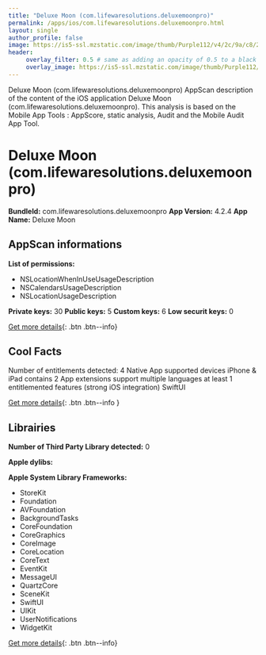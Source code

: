 ```yaml
---
title: "Deluxe Moon (com.lifewaresolutions.deluxemoonpro)"
permalink: /apps/ios/com.lifewaresolutions.deluxemoonpro.html
layout: single
author_profile: false
image: https://is5-ssl.mzstatic.com/image/thumb/Purple112/v4/2c/9a/c8/2c9ac8d7-60ef-c4e7-2c54-999e81bbe0dd/AppIcon-1x_U007emarketing-0-10-0-sRGB-85-220.png/512x512bb.jpg
header: 
     overlay_filter: 0.5 # same as adding an opacity of 0.5 to a black background
     overlay_image: https://is5-ssl.mzstatic.com/image/thumb/Purple112/v4/2c/9a/c8/2c9ac8d7-60ef-c4e7-2c54-999e81bbe0dd/AppIcon-1x_U007emarketing-0-10-0-sRGB-85-220.png/512x512bb.jpg
---
```

Deluxe Moon (com.lifewaresolutions.deluxemoonpro) AppScan description of the content of the iOS application Deluxe Moon (com.lifewaresolutions.deluxemoonpro). This analysis is based on the Mobile App Tools : AppScore, static analysis, Audit and the Mobile Audit App Tool.

# Deluxe Moon (com.lifewaresolutions.deluxemoonpro)

**BundleId:** com.lifewaresolutions.deluxemoonpro
**App Version:** 4.2.4
**App Name:** Deluxe Moon


## AppScan informations 

**List of permissions:** 
- NSLocationWhenInUseUsageDescription
- NSCalendarsUsageDescription
- NSLocationUsageDescription
  
  
**Private keys:** 30
**Public keys:** 5
**Custom keys:** 6
**Low securit keys:** 0
  
[Get more details](/pricing.html){: .btn .btn--info}

## Cool Facts

Number of entitlements detected: 4
Native App
supported devices iPhone & iPad
contains 2 App extensions
support multiple languages
at least 1 entitlemented features (strong iOS integration)
SwiftUI
  
[Get more details](/pricing.html){: .btn .btn--info }

## Librairies 
**Number of Third Party Library detected:** 0


**Apple dylibs:**


**Apple System Library Frameworks:**
- StoreKit
- Foundation
- AVFoundation
- BackgroundTasks
- CoreFoundation
- CoreGraphics
- CoreImage
- CoreLocation
- CoreText
- EventKit
- MessageUI
- QuartzCore
- SceneKit
- SwiftUI
- UIKit
- UserNotifications
- WidgetKit


  
[Get more details](/pricing.html){: .btn .btn--info}

